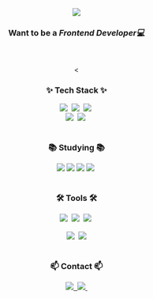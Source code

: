 <div align="center">  
<img src="https://capsule-render.vercel.app/api?type=wave&color=auto&height=300&section=header&text=ParkYongHo&fontSize=90" />
<p>
<h3>Want to be a <strong><i>Frontend Developer💻</i></strong></h3>
<br><br>
<
<!--내용 부분-->
<h3 align="center">✨ Tech Stack ✨</h3>
<div align="center">
  <img src="https://img.shields.io/badge/react-20232a.svg?style=for-the-badge&logo=react&logoColor=61DAFB" />&nbsp
  <img src="https://img.shields.io/badge/javascript-F7DF1E.svg?style=for-the-badge&logo=javascript&logoColor=20232a" />&nbsp
  <img src="https://img.shields.io/badge/html5-E34F26.svg?style=for-the-badge&logo=html5&logoColor=white" />&nbsp
</div>

<div align="center">
  <img src="https://img.shields.io/badge/styled--components-DB7093?style=for-the-badge&logo=styled-components&logoColor=ffd35b" />&nbsp
  <img src="https://img.shields.io/badge/css3-1572B6.svg?style=for-the-badge&logo=css3&logoColor=white" />&nbsp
</div>


<br>

<h3 align="center">📚 Studying 📚</h3>
<div align="center">
 <img src="https://img.shields.io/badge/React-61DAFB?style=for-the-badge&logo=React&logoColor=black">
 <img src="https://img.shields.io/badge/Redux-764ABC?style=for-the-badge&logo=Redux&logoColor=purple">
 <img src="https://img.shields.io/badge/Next.js-000000?style=for-the-badge&logo=Next.js&logoColor=white">
  <img src="https://img.shields.io/badge/typescript-007ACC.svg?style=for-the-badge&logo=typescript&logoColor=white" />&nbsp
 
</div>

<br>

<h3 align="center">🛠 Tools 🛠</h3>
<div align="center">
  <img src="https://img.shields.io/badge/git-F05033.svg?style=for-the-badge&logo=git&logoColor=white" />&nbsp
  <img src="https://img.shields.io/badge/github-181717.svg?style=for-the-badge&logo=github&logoColor=white" />&nbsp
  <img src="https://img.shields.io/badge/Notion-F3F3F3.svg?style=for-the-badge&logo=notion&logoColor=black" />&nbsp
</div>


<br>

<div align="center">
  <img src="https://img.shields.io/badge/VSCode-2C2C32.svg?style=for-the-badge&logo=visual-studio-code&logoColor=22ABF3" />&nbsp
  <img src="https://img.shields.io/badge/IntelliJIDEA-000000.svg?style=for-the-badge&logo=IntelliJ IDEA&logoColor=white">
</div>

<br>

<h3 align="center">📫 Contact 📫</h3>
<div align="center">
  <a href="https://velog.io/@qkaxhf1025">
    <img src="https://img.shields.io/badge/Velog-1EBC8F?style=for-the-badge&logo=velog&logoColor=white" />&nbsp
  </a>
  <a href="mailto:qkaxhf1311@gmail.com">
    <img
      src="https://img.shields.io/badge/qkaxhf1311@gmail.com-D14836?style=for-the-badge&logo=gmail&logoColor=white"/>&nbsp
  </a>
</div>

                                                                                                                                                    
 
</div>
